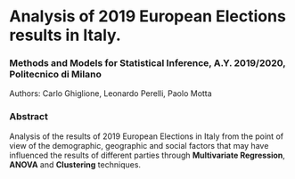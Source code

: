 # Analysis of 2019 European Elections results in Italy.

### Methods and Models for Statistical Inference, A.Y. 2019/2020, Politecnico di Milano

Authors: Carlo Ghiglione, Leonardo Perelli, Paolo Motta

### Abstract
Analysis of the results of 2019 European Elections in Italy from the point of view of the demographic, geographic and social factors that may have influenced
the results of different parties through **Multivariate Regression**, **ANOVA** and **Clustering** techniques.
